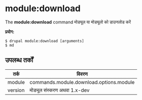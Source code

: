 # module:download
The **module:download** command मोड्यूल या मोड्यूलो को डाउनलोड करें

**प्रयोग:**
```
$ drupal module:download [arguments] 
$ md  
```

## उपलब्ध तर्कों  
तर्क | विवरण
---------|-------------
module | commands.module.download.options.module
version | मोड्यूल संस्करण अथवा 1.x-dev
